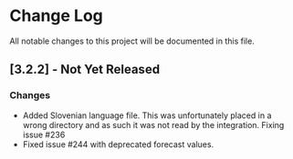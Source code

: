 # Change Log

All notable changes to this project will be documented in this file.

## [3.2.2] - Not Yet Released

### Changes

- Added Slovenian language file. This was unfortunately placed in a wrong directory and as such it was not read by the integration. Fixing issue #236
- Fixed issue #244 with deprecated forecast values.